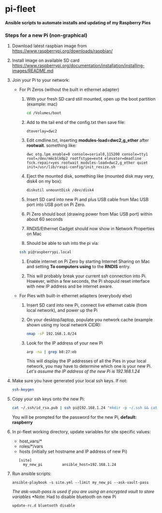 # pi-fleet

#### Ansible scripts to automate installs and updating of my Raspberry Pies

### Steps for a new Pi (non-graphical)

1. Download latest raspbian image from https://www.raspberrypi.org/downloads/raspbian/

1. Install image on available SD card https://www.raspberrypi.org/documentation/installation/installing-images/README.md

1. Join your Pi to your network:
    - For Pi Zeros (without the built in ethernet adapter)
    
        1. With your fresh SD card still mounted, open up the boot partition (example: mac)
            ```bash
            cd /Volumes/boot
            ```
            
        1. Add to the tail end of the config.txt then save file:
            ```
            dtoverlay=dwc2
            ```
        
        1. Edit cmdline.txt, inserting **modules-load=dwc2,g_ether** after **rootwait**.
        something like:
            ```
            dwc_otg.lpm_enable=0 console=serial0,115200 console=tty1 root=/dev/mmcblk0p2 rootfstype=ext4 elevator=deadline fsck.repair=yes rootwait modules-load=dwc2,g_ether quiet init=/usr/lib/raspi-config/init_resize.sh
            ```
        
        1. Eject the mounted disk, something like (mounted disk may very, disk4 on my box):
            ```bash
            diskutil unmountDisk /dev/disk4
            ```
        
        1. Insert SD card into new Pi and plus USB cable from Mac USB port into USB port on Pi Zero.
        
        1. Pi Zero should boot (drawing power from Mac USB port) within about 60 seconds
        
        1. RNDIS/Ethernet Gadget should now show in Network Properties on Mac
        
        1. Should be able to ssh into the pi via:
        ```bash
        ssh pi@raspberrypi.local
        ```
        
        1. Enable internet on Pi Zero by starting Internet Sharing on Mac and setting **To computers using** to the **RNDIS** entry.
        
        1. This will probably break your current ssh connection into Pi. However, within a few seconds, the Pi shopuld reset interface with new IP address and be internet aware.
        
    - For Pies with built-in ethernet adapters (everybody else)
        1. Insert SD card into new Pi, connect live ethernet cable (from local network), and power up the Pi
    
        1. On your desktop/laptop, populate you network cache (example shown using my local network CIDR): 
            ```bash
            nmap -sP 192.168.1.0/24
            ```
        
        1. Look for the IP address of your new Pi
            ```bash
            arp -na | grep b8:27:eb
            ```
           This will display the IP addresses of all the Pies in your local network, you may have to determine which one is your new Pi.
           *Let's assume the IP address of the new Pi is 192.168.1.24*   
   
1. Make sure you have generated your local ssh keys. If not:
    ```bash
    ssh-keygen
    ```
    
1. Copy your ssh keys onto the new Pi:
    ```bash
    cat ~/.ssh/id_rsa.pub | ssh pi@192.168.1.24 "mkdir -p ~/.ssh && cat >>  ~/.ssh/authorized_keys"
    ```
   You will be prompted for the password for the new Pi, **default: raspberry**

1. In pi-fleet working directory, update variables for site specific values:
   - host_vars/*
   - roles/*/vars
   - hosts (initially set hostname and IP address of new Pi)
   
   ```
      [site]
        my_new_pi         ansible_host=192.168.1.24
   ```

1. Run ansible scripts:
    ```
    ansible-playbook -s site.yml --limit my_new_pi --ask-vault-pass
    ```
    *The ask-vault-pass is used if you are using an encrypted vault to store variables*
    *Note: Had to disable bluetooth on new Pi 
    ```
    update-rc.d bluetooth disable
    ```